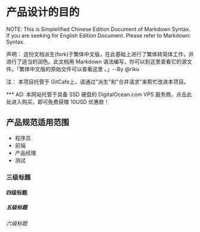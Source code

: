 # 产品设计的目的

NOTE: This is Simplelified Chinese Edition Document of Markdown Syntax. If you are seeking for English Edition Document. Please refer to Markdown: Syntax.

声明： 这份文档派生(fork)于繁体中文版，在此基础上进行了繁体转简体工作，并进行了适当的润色。此文档用 Markdown 语法编写，你可以到这里查看它的源文件。「繁体中文版的原始文件可以查看这里 。」--By @riku

注： 本项目托管于 GitCafe上，请通过"派生"和"合并请求"来帮忙改进本项目。

*** AD: 本网站托管于具备 SSD 硬盘的 DigitalOcean.com VPS 服务商，点击此处进入购买，即可免费获赠 10USD 优惠款！



## 产品规范适用范围

- 程序员
- 前端
- 产品经理
- 测试

### 三级标题
#### 四级标题
##### 五级标题
###### 六级标题
